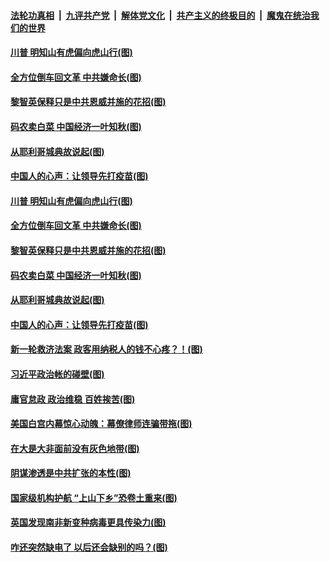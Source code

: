 

####  [法轮功真相](../../../../basic/blob/master/README.md?t=12260031) &nbsp;|&nbsp; [九评共产党](../../../../9ping.md/blob/master/README.md?t=12260031) &nbsp;|&nbsp; [解体党文化](../../../../jtdwh.md/blob/master/README.md?t=12260031)  &nbsp;|&nbsp; [共产主义的终极目的](../../../../gczydzjmd.md/blob/master/README.md?t=12260031) &nbsp;|&nbsp; [魔鬼在统治我们的世界](../../../../mgztzwmdsj.md/blob/master/README.md?t=12260031) 

#### [川普 明知山有虎偏向虎山行(图)](../pages/p4/957030.md?t=12260031) 

#### [全方位倒车回文革 中共嫌命长(图)](../pages/p4/956965.md?t=12260031) 

#### [黎智英保释只是中共恩威并施的花招(图)](../pages/p4/956962.md?t=12260031) 

#### [码农卖白菜 中国经济一叶知秋(图)](../pages/p4/956946.md?t=12260031) 

#### [从耶利哥城典故说起(图)](../pages/p4/956956.md?t=12260031) 

#### [中国人的心声：让领导先打疫苗(图)](../pages/p4/956942.md?t=12260031) 

#### [川普 明知山有虎偏向虎山行(图)](../pages/p4/957030.md?t=12260031) 


#### [全方位倒车回文革 中共嫌命长(图)](../pages/p4/956965.md?t=12260031) 

#### [黎智英保释只是中共恩威并施的花招(图)](../pages/p4/956962.md?t=12260031) 

#### [码农卖白菜 中国经济一叶知秋(图)](../pages/p4/956946.md?t=12260031) 

#### [从耶利哥城典故说起(图)](../pages/p4/956956.md?t=12260031) 

#### [中国人的心声：让领导先打疫苗(图)](../pages/p4/956942.md?t=12260031) 

#### [新一轮救济法案 政客用纳税人的钱不心疼？！(图)](../pages/p4/956961.md?t=12260031) 

#### [习近平政治帐的碰壁(图)](../pages/p4/956941.md?t=12260031) 



#### [庸官怠政 政治维稳 百姓挨苦(图)](../pages/p4/956860.md?t=12260031) 

#### [美国白宫内幕惊心动魄：幕僚律师连骗带拖(图)](../pages/p4/956856.md?t=12260031) 

#### [在大是大非面前没有灰色地带(图)](../pages/p4/956852.md?t=12260031) 

#### [阴谋渗透是中共扩张的本性(图)](../pages/p4/956850.md?t=12260031) 

#### [国家级机构护航 “上山下乡”恐卷土重来(图)](../pages/p4/956845.md?t=12260031) 

#### [英国发现南非新变种病毒更具传染力(图)](../pages/p4/956841.md?t=12260031) 



#### [咋还突然缺电了 以后还会缺别的吗？(图)](../pages/p4/956716.md?t=12260031) 

